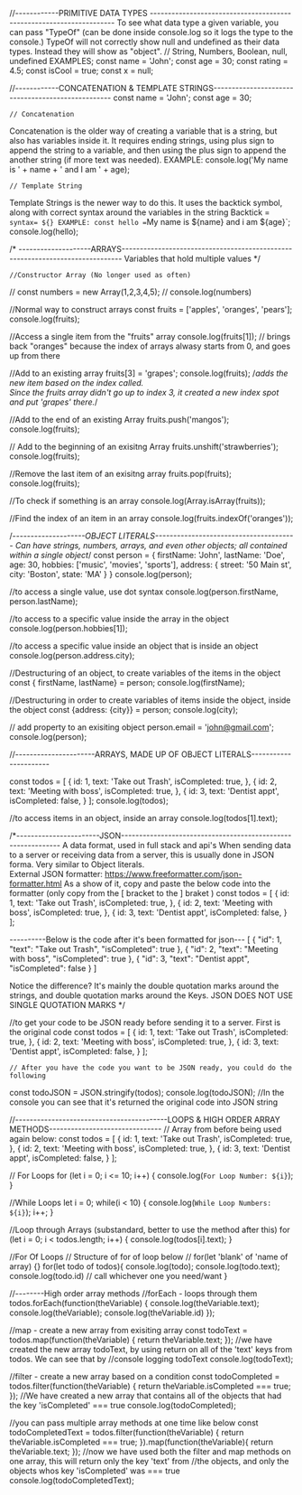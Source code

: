 //------------PRIMITIVE DATA TYPES --------------------------------------------------------------------
To see what data type a given variable, you can pass "TypeOf" (can be done inside console.log so 
it logs the type to the console.) TypeOf will not correctly show null and undefined as their data types.
Instead they will show as "object".
    // String, Numbers, Boolean, null, undefined
EXAMPLES;
const name = 'John';
const age = 30;
const rating = 4.5;
const isCool = true;
const x = null;

//------------CONCATENATION & TEMPLATE STRINGS--------------------------------------------------
const name = 'John';
const age = 30;

    // Concatenation
Concatenation is the older way of creating a variable that is a string,
but also has variables inside it. It requires ending strings, using plus
sign to append the string to a variable, and then using the plus sign to
append the another string (if more text was needed).
EXAMPLE: console.log('My name is ' + name + ' and I am ' + age); 

    // Template String
Template Strings is the newer way to do this.  It uses the backtick
symbol, along with correct syntax around the variables in the string
Backtick = `    syntax= ${}
EXAMPLE: const hello = `My name is ${name} and i am ${age}`; console.log(hello);


/* --------------------ARRAYS------------------------------------------------------------------------------
Variables that hold multiple values */

    //Constructor Array (No longer used as often)

// const numbers = new Array(1,2,3,4,5);
// console.log(numbers)

//Normal way to construct arrays
const fruits = ['apples', 'oranges', 'pears'];
console.log(fruits);

//Access a single item from the "fruits" array
console.log(fruits[1]); // brings back "oranges" because the index of arrays alwasy starts from 0, and goes up from there

 //Add to an existing array
 fruits[3] = 'grapes';
 console.log(fruits);
/*adds the new item based on the index called.  
 Since the fruits array didn't go up to index 3, it created a new index spot and put 'grapes' there.*/

//Add to the end of an existing Array 
fruits.push('mangos');
console.log(fruits);

// Add to the beginning of an exisitng Array
fruits.unshift('strawberries');
console.log(fruits);

//Remove the last item of an exisitng array
fruits.pop(fruits);
console.log(fruits);

//To check if something is an array
console.log(Array.isArray(fruits));

//Find the index of an item in an array
console.log(fruits.indexOf('oranges'));

/*--------------------OBJECT LITERALS---------------------------------------
Can have strings, numbers, arrays, and even other objects; all contained within a single object*/
const person = {
    firstName: 'John',
    lastName: 'Doe',
    age: 30,
    hobbies: ['music', 'movies', 'sports'],
    address: {
        street: '50 Main st',
        city: 'Boston',
        state: 'MA'
    }
}
console.log(person);

//to access a single value, use dot syntax
console.log(person.firstName, person.lastName);

//to access to a specific value inside the array in the object
console.log(person.hobbies[1]);

//to access a specific value inside an object that is inside an object
console.log(person.address.city);

//Destructuring of an object, to create variables of the items in the object
const { firstName, lastName} = person;
console.log(firstName);

//Destructuring in order to create variables of items inside the object, inside the object
const {address: {city}} = person;
console.log(city);

// add property to an exisiting object
person.email = 'john@gmail.com';
console.log(person);


//----------------------ARRAYS, MADE UP OF OBJECT LITERALS----------------------

const todos = [
    {
        id: 1,
        text: 'Take out Trash',
        isCompleted: true,
    },
    {
        id: 2,
        text: 'Meeting with boss',
        isCompleted: true,
    },
    {
        id: 3,
        text: 'Dentist appt',
        isCompleted: false,
    }
];
console.log(todos);

//to access items in an object, inside an array
console.log(todos[1].text);


/*-----------------------JSON-------------------------------------------------------------
A data format, used in full stack and api's 
When sending data to a server or receiving data from a server, this is usually done in JSON forma.
Very similar to Object literals.  
External JSON formatter: https://www.freeformatter.com/json-formatter.html 
As a show of it, copy and paste the below code into the formatter (only copy from the [ bracket to the ] braket )
const todos = [
    {
        id: 1,
        text: 'Take out Trash',
        isCompleted: true,
    },
    {
        id: 2,
        text: 'Meeting with boss',
        isCompleted: true,
    },
    {
        id: 3,
        text: 'Dentist appt',
        isCompleted: false,
    }
];

----------Below is the code after it's been formatted for json---
[
   {
      "id": 1,
      "text": "Take out Trash",
      "isCompleted": true
   },
   {
      "id": 2,
      "text": "Meeting with boss",
      "isCompleted": true
   },
   {
      "id": 3,
      "text": "Dentist appt",
      "isCompleted": false
   }
]

Notice the difference?  It's mainly the double quotation marks around the strings, 
and double quotation marks around the Keys.  JSON DOES NOT USE SINGLE QUOTATION MARKS */

//to get your code to be JSON ready before sending it to a server.  First is the original code
const todos = [
    {
        id: 1,
        text: 'Take out Trash',
        isCompleted: true,
    },
    {
        id: 2,
        text: 'Meeting with boss',
        isCompleted: true,
    },
    {
        id: 3,
        text: 'Dentist appt',
        isCompleted: false,
    }
];

    // After you have the code you want to be JSON ready, you could do the following
const todoJSON = JSON.stringify(todos);
console.log(todoJSON);
    //In the console you can see that it's returned the original code into JSON string



//------------------------------------------LOOPS & HIGH ORDER ARRAY METHODS-------------------------------
// Array from before being used again below:
const todos = [
    {
        id: 1,
        text: 'Take out Trash',
        isCompleted: true,
    },
    {
        id: 2,
        text: 'Meeting with boss',
        isCompleted: true,
    },
    {
        id: 3,
        text: 'Dentist appt',
        isCompleted: false,
    }
];

// For Loops
for (let i = 0; i <= 10; i++) {
    console.log(`For Loop Number: ${i}`);
}

//While Loops
let i = 0;
while(i < 10) {
    console.log(`While Loop Numbers: ${i}`);
    i++;
}

//Loop through Arrays (substandard, better to use the method after this)
for (let i = 0; i < todos.length; i++) {
    console.log(todos[i].text);
}

//For Of Loops
    // Structure of for of loop below
    // for(let 'blank' of 'name of array) {}
for(let todo of todos){
    console.log(todo);
    console.log(todo.text);
    console.log(todo.id) // call whichever one you need/want
}

//--------High order array methods
//forEach - loops through them
todos.forEach(function(theVariable) {
    console.log(theVariable.text);
    console.log(theVariable);
    console.log(theVariable.id)
}); 

//map - create a new array from exisiting array
const todoText = todos.map(function(theVariable) {
    return theVariable.text;
});
    //we have created the new array todoText, by using return on all of the 'text' keys from todos.  We can see that by
    //console logging todoText
console.log(todoText);

//filter - create a new array based on a condition
const todoCompleted = todos.filter(function(theVariable) {
    return theVariable.isCompleted === true;
});
    //We have created a new array that contains all of the objects that had the key 'isCompleted' === true
console.log(todoCompleted);

//you can pass multiple array methods at one time like below
const todoCompletedText = todos.filter(function(theVariable) {
    return theVariable.isCompleted === true;
}).map(function(theVariable){
    return theVariable.text;
});
    //now we have used both the filter and map methods on one array, this will return only the key 'text' from 
    //the objects, and only the objects whos key 'isCompleted' was === true
console.log(todoCompletedText);

